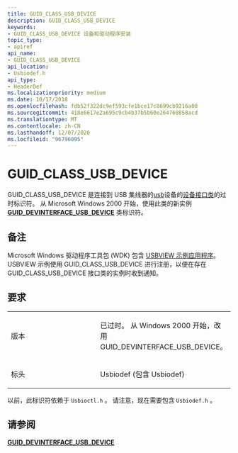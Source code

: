 ```yaml
---
title: GUID_CLASS_USB_DEVICE
description: GUID_CLASS_USB_DEVICE
keywords:
- GUID_CLASS_USB_DEVICE 设备和驱动程序安装
topic_type:
- apiref
api_name:
- GUID_CLASS_USB_DEVICE
api_location:
- Usbiodef.h
api_type:
- HeaderDef
ms.localizationpriority: medium
ms.date: 10/17/2018
ms.openlocfilehash: fdb52f322dc9ef593cfe1bce17c8699cb9216a00
ms.sourcegitcommit: 418e6617e2a695c9cb4b37b5b60e264760858acd
ms.translationtype: MT
ms.contentlocale: zh-CN
ms.lasthandoff: 12/07/2020
ms.locfileid: "96796095"
---
```

# <a name="guid_class_usb_device"></a>GUID_CLASS_USB_DEVICE


GUID_CLASS_USB_DEVICE 是连接到 USB 集线器的[usb](../index.yml)设备的[设备接口类](./overview-of-device-interface-classes.md)的过时标识符。 从 Microsoft Windows 2000 开始，使用此类的新实例 [**GUID_DEVINTERFACE_USB_DEVICE**](guid-devinterface-usb-device.md) 类标识符。

## <a name="remarks"></a>备注

Microsoft Windows 驱动程序工具包 (WDK) 包含 [USBVIEW 示例应用程序](/samples/browse/)。 USBVIEW 示例使用 GUID_CLASS_USB_DEVICE 进行注册，以便在存在 GUID_CLASS_USB_DEVICE 接口类的实例时收到通知。

<a name="requirements"></a>要求
------------

<table>
<colgroup>
<col width="50%" />
<col width="50%" />
</colgroup>
<tbody>
<tr class="odd">
<td align="left"><p>版本</p></td>
<td align="left"><p>已过时。 从 Windows 2000 开始，改用 GUID_DEVINTERFACE_USB_DEVICE。</p></td>
</tr>
<tr class="even">
<td align="left"><p>标头</p></td>
<td align="left">Usbiodef (包含 Usbiodef) </td>
</tr>
</tbody>
</table>

以前，此标识符依赖于 `Usbioctl.h` 。  请注意，现在需要包含 `Usbiodef.h` 。

## <a name="see-also"></a>请参阅


[**GUID_DEVINTERFACE_USB_DEVICE**](guid-devinterface-usb-device.md)

